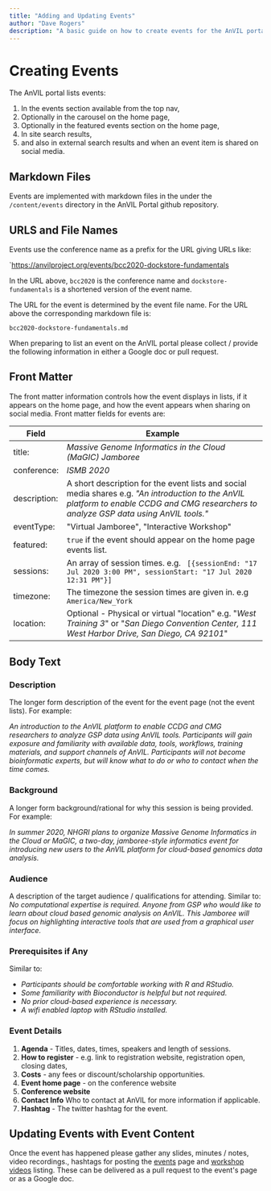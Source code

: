 ```yaml
---
title: "Adding and Updating Events"
author: "Dave Rogers"
description: "A basic guide on how to create events for the AnVIL portal"
---
```


#  Creating Events

The AnVIL portal lists events:

1. In the events section available from the top nav,
1. Optionally in the carousel on the home page,
1. Optionally in the featured events section on the home page,
1. In site search results,
1. and also in external search results and when an event item is shared on social media.

## Markdown Files

Events are implemented with markdown files in the  under the `/content/events` directory in the AnVIL Portal github repository.

## URLS and File Names

Events use the conference name as a prefix for the URL giving URLs like:

`https://anvilproject.org/events/bcc2020-dockstore-fundamentals

In the URL above, `bcc2020` is the conference name and `dockstore-fundamentals` is a shortened version of the event name.

The URL for the event is determined by the event file name. For the URL above the corresponding markdown file is:

`bcc2020-dockstore-fundamentals.md`

When preparing to list an event on the AnVIL portal please collect / provide the following  information in either a Google doc or pull request.

## Front Matter

The front matter information controls how the event displays in lists, if it appears on the home page, and how the event
appears when sharing on social media.  Front matter fields for events are:

| Field          | Example                        |
|----------------|------------------------------------------|
| title:         | _Massive Genome Informatics in the Cloud (MaGIC) Jamboree_ | 
| conference:    |  _ISMB 2020_ |
| description:   | A short description for the event lists and social media shares e.g.  _"An introduction to the AnVIL platform to enable CCDG and CMG researchers to analyze GSP data using AnVIL tools."_ |
| eventType:     | "Virtual Jamboree", "Interactive Workshop" |
| featured:      | `true` if the event should appear on the home page events list. |
| sessions:      | An array of session times. e.g. ` [{sessionEnd: "17 Jul 2020 3:00 PM", sessionStart: "17 Jul 2020 12:31 PM"}]` |
| timezone:      | The timezone the session times are given in. e.g   `America/New_York` |
| location:      | Optional - Physical or virtual "location" e.g. "_West Training 3_" or  "_San Diego Convention Center, 111 West Harbor Drive, San Diego, CA 92101_" |

## Body Text
### Description
The longer form description of the event for the event page (not the event lists). For example:

*An introduction to the AnVIL platform to enable CCDG and CMG researchers
to analyze GSP data using AnVIL tools. Participants will gain exposure and familiarity
with available data, tools, workflows, training materials, and support channels of AnVIL.
Participants will not become bioinformatic experts, but will know what to do
or who to contact when the time comes.*

### Background
A longer form background/rational for why this session is being provided. For example:

*In summer 2020, NHGRI plans to organize Massive Genome Informatics in the
Cloud or MaGIC, a two-day, jamboree-style informatics event for
introducing new users to the
AnVIL platform for cloud-based genomics data analysis.*

### Audience
A description of the target audience / qualifications for attending. Similar to: *No computational expertise is required.
Anyone from GSP who would like to learn about cloud based genomic analysis on AnVIL.
This Jamboree will focus on highlighting interactive tools that are used from a
graphical user interface.*

### Prerequisites if Any
Similar to:

* _Participants should be comfortable working with R and RStudio._
* _Some familiarity with Bioconductor is helpful but not required._
* _No prior cloud-based experience is necessary._
* _A wifi enabled laptop with RStudio installed._

### Event Details

1. **Agenda**   - Titles, dates, times, speakers and length of sessions.
1. **How to register** - e.g. link to registration website, registration open, closing dates,
1. **Costs** - any fees or discount/scholarship opportunities.
1. **Event home page** - on the conference website
1. **Conference website**
1. **Contact Info** Who to contact at AnVIL for more information if applicable.
1. **Hashtag** - The twitter hashtag for the event.

## Updating Events with Event Content

Once the event has happened please gather any slides, minutes / notes, video recordings., hashtags for posting the [events](/events)  page and [workshop videos](/learn/workshop-videos) listing. These can be delivered as a pull request to the event's page or as a Google doc.




